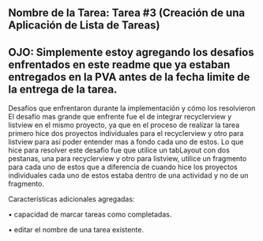 ## Nombre de la Tarea: Tarea #3 (Creación de una Aplicación de Lista de Tareas)
## OJO: Simplemente estoy agregando los desafios enfrentados en este readme que ya estaban entregados en la PVA antes de la fecha limite de la entrega de la tarea.

Desafíos que enfrentaron durante la implementación y cómo los resolvieron
El desafio mas grande que enfrente fue el de integrar recyclerview y listview en el mismo proyecto, ya que en el proceso de realizar la tarea primero hice dos proyectos individuales para el recyclerview y otro para listview para así poder entender mas a fondo cada uno de estos. Lo que hice para resolver este desafio fue que utilice un tabLayout con dos pestanas, una para recyclerview y otro para listview, utilice un fragmento para cada uno de estos que a diferencia de cuando hice los proyectos individuales cada uno de estos estaba dentro de una actividad y no de un fragmento.

Características adicionales agregadas:

• capacidad de marcar tareas como completadas.

• editar el nombre de una tarea existente.
